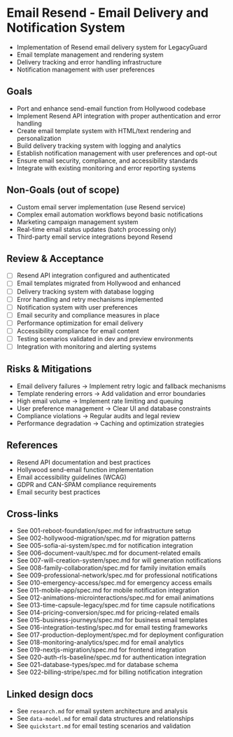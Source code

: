 # Email Resend - Email Delivery and Notification System

- Implementation of Resend email delivery system for LegacyGuard
- Email template management and rendering system
- Delivery tracking and error handling infrastructure
- Notification management with user preferences

## Goals

- Port and enhance send-email function from Hollywood codebase
- Implement Resend API integration with proper authentication and error handling
- Create email template system with HTML/text rendering and personalization
- Build delivery tracking system with logging and analytics
- Establish notification management with user preferences and opt-out
- Ensure email security, compliance, and accessibility standards
- Integrate with existing monitoring and error reporting systems

## Non-Goals (out of scope)

- Custom email server implementation (use Resend service)
- Complex email automation workflows beyond basic notifications
- Marketing campaign management system
- Real-time email status updates (batch processing only)
- Third-party email service integrations beyond Resend

## Review & Acceptance

- [ ] Resend API integration configured and authenticated
- [ ] Email templates migrated from Hollywood and enhanced
- [ ] Delivery tracking system with database logging
- [ ] Error handling and retry mechanisms implemented
- [ ] Notification system with user preferences
- [ ] Email security and compliance measures in place
- [ ] Performance optimization for email delivery
- [ ] Accessibility compliance for email content
- [ ] Testing scenarios validated in dev and preview environments
- [ ] Integration with monitoring and alerting systems

## Risks & Mitigations

- Email delivery failures → Implement retry logic and fallback mechanisms
- Template rendering errors → Add validation and error boundaries
- High email volume → Implement rate limiting and queuing
- User preference management → Clear UI and database constraints
- Compliance violations → Regular audits and legal review
- Performance degradation → Caching and optimization strategies

## References

- Resend API documentation and best practices
- Hollywood send-email function implementation
- Email accessibility guidelines (WCAG)
- GDPR and CAN-SPAM compliance requirements
- Email security best practices

## Cross-links

- See 001-reboot-foundation/spec.md for infrastructure setup
- See 002-hollywood-migration/spec.md for migration patterns
- See 005-sofia-ai-system/spec.md for notification integration
- See 006-document-vault/spec.md for document-related emails
- See 007-will-creation-system/spec.md for will generation notifications
- See 008-family-collaboration/spec.md for family invitation emails
- See 009-professional-network/spec.md for professional notifications
- See 010-emergency-access/spec.md for emergency access emails
- See 011-mobile-app/spec.md for mobile notification integration
- See 012-animations-microinteractions/spec.md for email animations
- See 013-time-capsule-legacy/spec.md for time capsule notifications
- See 014-pricing-conversion/spec.md for pricing-related emails
- See 015-business-journeys/spec.md for business email templates
- See 016-integration-testing/spec.md for email testing frameworks
- See 017-production-deployment/spec.md for deployment configuration
- See 018-monitoring-analytics/spec.md for email analytics
- See 019-nextjs-migration/spec.md for frontend integration
- See 020-auth-rls-baseline/spec.md for authentication integration
- See 021-database-types/spec.md for database schema
- See 022-billing-stripe/spec.md for billing notification integration

## Linked design docs

- See `research.md` for email system architecture and analysis
- See `data-model.md` for email data structures and relationships
- See `quickstart.md` for email testing scenarios and validation

